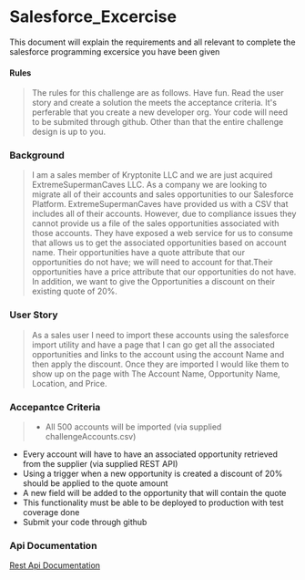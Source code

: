 # Salesforce_Excercise

This document will explain the requirements and all relevant to complete the salesforce programming excersice you have been given

#### Rules
> The rules for this challenge are as follows. Have fun. Read the user story and create a solution the meets the acceptance criteria. It's perferable that you create a new developer org. Your code will need to be submited through github. Other than that the entire challenge design is up to you. 

### Background
>I am a sales member of Kryptonite LLC and we are just acquired ExtremeSupermanCaves LLC. As a company we are looking to migrate all of their accounts and sales opportunities to our Salesforce Platform. ExtremeSupermanCaves have provided us with a CSV that includes all of their accounts. However, due to compliance issues they cannot provide us a file of the sales opportunities associated with those accounts. They have exposed a web service for us to consume that allows us to get the associated opportunities based on account name. Their opportunities have a quote attribute that our opportunities do not have; we will need to account for that.Their opportunities have a price attribute that our opportunities do not have. In addition, we want to give the Opportunities a discount on their existing quote of 20%.


### User Story
>As a sales user I need to import these accounts using the salesforce import utility and have a page that I can go get all the associated opportunities and links to the account using the account Name and then apply the discount. Once they are imported I would like them to show up on the page with The Account Name, Opportunity Name, Location, and Price.

### Accepantce Criteria
> * All 500 accounts will be imported (via supplied challengeAccounts.csv)
* Every account will have to have an associated opportunity retrieved from the supplier (via supplied REST API) 
* Using a trigger when a new opportunity is created a discount of 20% should be applied to the quote amount
* A new field will be added to the opportunity that will contain the quote
* This functionality must be able to be deployed to production with test coverage done
* Submit your code through github

### Api Documentation
[Rest Api Documentation](SalesforceRestApi.md)
